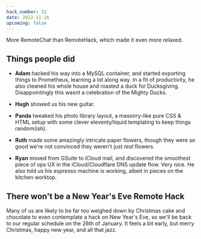 ```yaml
---
hack_number: 32
date: 2022-11-26
upcoming: false
---
```


More RemoteChat than RemoteHack, which made it even more relaxed.

## Things people did

- **Adam** hacked his way into a MySQL container, and started exporting things to Prometheus, learning a lot along way. In a fit of productivity, he also cleaned his whole house and roasted a duck for Ducksgiving. Disappointingly this wasnt a celebration of the Mighty Ducks.

- **Hugh** showed us his new guitar.

- **Panda** tweaked his photo library layout, a masonry-like pure CSS & HTML setup with some clever eleventy/liquid templating to keep things random(ish).

- **Ruth** made some amazingly intricate paper flowers, though they were so good we're not convinced they weren't just _real_ flowers.

- **Ryan** moved from GSuite to iCloud mail, and discovered the smoothest piece of ops UX in the iCloud/Cloudflare DNS update flow. Very nice. He also told us his espresso machine is working, albeit in pieces on the kitchen worktop.

## There won't be a New Year's Eve Remote Hack

Many of us are likely to be far too weighed down by Christmas cake and chocolate to even contemplate a hack on New Year's Eve, so we'll be back to our regular schedule on the 26th of January. It feels a bit early, but merry Christmas, happy new year, and all that jazz.